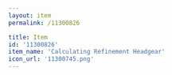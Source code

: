 ```yaml
---
layout: item
permalink: /11300826

title: Item
id: '11300826'
item_name: 'Calculating Refinement Headgear'
icon_url: '11300745.png'
---
```

